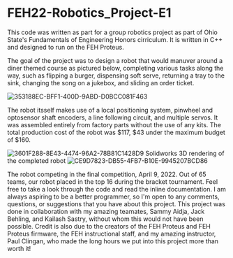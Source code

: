 # FEH22-Robotics_Project-E1
This code was written as part for a group robotics project as part of Ohio State's Fundamentals of Engineering Honors cirriculum. It is
written in C++ and designed to run on the FEH Proteus. 

The goal of the project was to design a robot that would manuver around a diner themed course as pictured below, completing various tasks along the way, such as flipping a burger, dispensing soft serve, returning a tray to the sink, changing the song on a jukebox, and sliding an order ticket. 

![353188EC-BFF1-400D-9ABD-D0BCC081F463](https://user-images.githubusercontent.com/29485670/178905335-8690a4d2-901f-4105-a5b7-61925ce0dc33.jpeg)


The robot itsself makes use of a local positioning system, pinwheel and optosensor shaft encoders, a line following circuit, and multiple servos. It was assembled entirely from factory parts without the use of any kits. The total production cost of the robot was $117, $43 under the maximum budget of $160.

![3601F288-8E43-4474-96A2-78B81C1428D9](https://user-images.githubusercontent.com/29485670/178902388-f6cbb622-e829-4097-9a75-47c5a5ed69df.png)
Solidworks 3D rendering of the completed robot
![CE9D7823-DB55-4FB7-B10E-9945207BCD86](https://user-images.githubusercontent.com/29485670/178902428-b2cd2758-a3a7-41fa-b7d8-41d184378edf.jpeg)

The robot competing in the final competition, April 9, 2022. Out of 65 teams, our robot placed in the top 16 during the bracket tournament. 
Feel free to take a look through the code and read the inline documentation. I am always aspiring to be a better programmer, so I'm open to any comments, questions, or suggestions that you have about this project. 
This project was done in collaboration with my amazing teamates, Sammy Aidja, Jack Behling, and Kailash Sastry, without whom this would not have been possible.
Credit is also due to the creators of the FEH Proteus and FEH Proteus firmware, the FEH instructional staff, and my amazing instructor, Paul Clingan, who made the long hours we put into this project more than worth it!
